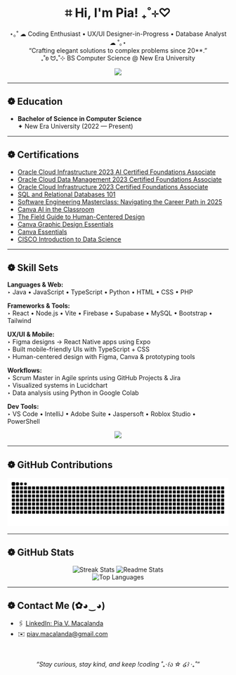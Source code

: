 <h1 align="center">
  ⌗ Hi, I'm Pia! ₊˚⊹♡
</h1>

<p align="center">
  ⋆｡˚ ☁︎ Coding Enthusiast • UX/UI Designer-in-Progress • Database Analyst ☁︎ ˚｡⋆<br/>
  “Crafting elegant solutions to complex problems since 20**.” <br/>
  ₊˚ʚ ᗢ₊˚⊹ BS Computer Science @ New Era University
</p>

<div align="center">
  
![](https://komarev.com/ghpvc/?username=PiaMacalanda&color=lightgrey&label=Profile+Views)

</div>

---

## ❁ Education
- **Bachelor of Science in Computer Science**  
  ✦ New Era University (2022 — Present)

---

## ❁ Certifications
- [Oracle Cloud Infrastructure 2023 AI Certified Foundations Associate](https://catalog-education.oracle.com/pls/certview/sharebadge?id=1D77D1FFA965588B3E7DA95E28C91D2D006CCAA81C628C8A8CF00AAB6EDED7E9)
- [Oracle Cloud Data Management 2023 Certified Foundations Associate](https://catalog-education.oracle.com/pls/certview/sharebadge?id=2651A0B1D23ECC7FD2FB5F2AA4A8503A68306DC499AB43C976663E2830067F5F)
- [Oracle Cloud Infrastructure 2023 Certified Foundations Associate](https://catalog-education.oracle.com/pls/certview/sharebadge?id=1E2BF9A1E3318936F33757288693A391543A50CA1C18906EA7AA131D174548F2)
- [SQL and Relational Databases 101](https://courses.cognitiveclass.ai/certificates/6d9798cf897643ca9e53305a7bdb9bb7)
- [Software Engineering Masterclass: Navigating the Career Path in 2025](https://xaltius.learner.adroit-lms.com/public/certificate?cid=53fda6f5-de7b-40cc-b164-1b5ea142d1d7)
- [Canva AI in the Classroom](https://www.canva.com/design-school/certification-award/ae3e14dc-5d73-41bb-b327-44ad2635b7eb)
- [The Field Guide to Human-Centered Design](https://www.canva.com/design-school/certification-award/457146b8-1943-4c64-b7b2-ca9d539076c5?)
- [Canva Graphic Design Essentials](https://www.canva.com/design-school/certification-award/47070691-eb4a-4138-908e-2bf0a20203fc?)
- [Canva Essentials](https://www.canva.com/design-school/certification-award/8b41e75b-2877-45f8-beb4-bfbf0fb73dcb?)
- [CISCO Introduction to Data Science](https://www.credly.com/badges/35ef9f22-9178-446c-9d95-7b945acead87/public_url)

---

## ❁ Skill Sets

**Languages & Web:**  
‣ Java • JavaScript • TypeScript • Python • HTML • CSS • PHP

**Frameworks & Tools:**  
‣ React • Node.js • Vite • Firebase • Supabase • MySQL • Bootstrap • Tailwind

**UX/UI & Mobile:**  
‣ Figma designs → React Native apps using Expo  
‣ Built mobile-friendly UIs with TypeScript + CSS  
‣ Human-centered design with Figma, Canva & prototyping tools

**Workflows:**  
‣ Scrum Master in Agile sprints using GitHub Projects & Jira</br>
‣ Visualized systems in Lucidchart  
‣ Data analysis using Python in Google Colab

**Dev Tools:**  
‣ VS Code • IntelliJ • Adobe Suite • Jaspersoft • Roblox Studio • PowerShell 

<p align="center">
  <img src="https://skillicons.dev/icons?i=git,ae,au,npm,powershell,html,css,figma,idea,ai,java,ps,pr,robloxstudio,sublime,js,py,ts,mysql,supabase,nodejs,react,vite,php,bootstrap,tailwind,firebase,colab,github" />
</p>

---

## ❁ GitHub Contributions

<p align="center">
  <img src="https://raw.githubusercontent.com/PiaMacalanda/PiaMacalanda/output/github-contribution-grid-snake.svg" alt="snake animation" />
</p>

---

## ❁ GitHub Stats

<p align="center">
  <img width="390" src="https://github-readme-streak-stats-salesp07.vercel.app/?user=PiaMacalanda&count_private=true&theme=onedark&border_radius=10" alt="Streak Stats"/>
  <img width="390" src="https://github-readme-stats-salesp07.vercel.app/api?username=PiaMacalanda&count_private=true&show_icons=true&theme=onedark&rank_icon=github&border_radius=10&hide=stars" alt="Readme Stats"/>
  <br/>
  <img width="325" src="https://github-readme-stats-salesp07.vercel.app/api/top-langs/?username=PiaMacalanda&hide=HTML&langs_count=8&layout=compact&theme=onedark&border_radius=10&size_weight=0.5&count_weight=0.5&exclude_repo=github-readme-stats" alt="Top Languages"/>
</p>

---

## ❁ Contact Me (✿◕‿◕)

- 🖇 [LinkedIn: Pia V. Macalanda](https://www.linkedin.com/in/pia-katleya-macalanda-8a97252a2/)  
- ✉️ piav.macalanda@gmail.com

<br/>

<p align="center"><i>“Stay curious, stay kind, and keep !coding ˚₊‧꒰ა ☆ ໒꒱ ‧₊˚”</i></p>
